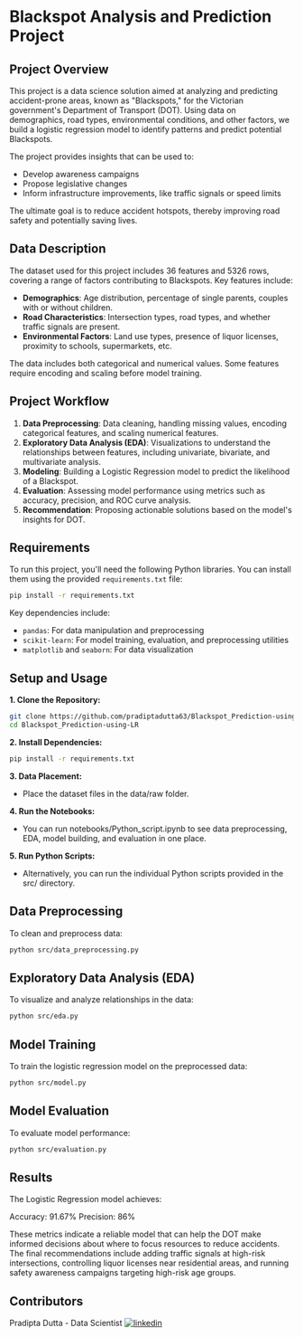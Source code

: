 # Blackspot Analysis and Prediction Project

## Project Overview
This project is a data science solution aimed at analyzing and predicting accident-prone areas, known as "Blackspots," for the Victorian government's Department of Transport (DOT). Using data on demographics, road types, environmental conditions, and other factors, we build a logistic regression model to identify patterns and predict potential Blackspots. 

The project provides insights that can be used to:
- Develop awareness campaigns
- Propose legislative changes
- Inform infrastructure improvements, like traffic signals or speed limits

The ultimate goal is to reduce accident hotspots, thereby improving road safety and potentially saving lives.

## Data Description
The dataset used for this project includes 36 features and 5326 rows, covering a range of factors contributing to Blackspots. Key features include:
- **Demographics**: Age distribution, percentage of single parents, couples with or without children.
- **Road Characteristics**: Intersection types, road types, and whether traffic signals are present.
- **Environmental Factors**: Land use types, presence of liquor licenses, proximity to schools, supermarkets, etc.

The data includes both categorical and numerical values. Some features require encoding and scaling before model training.

## Project Workflow
1. **Data Preprocessing**: Data cleaning, handling missing values, encoding categorical features, and scaling numerical features.
2. **Exploratory Data Analysis (EDA)**: Visualizations to understand the relationships between features, including univariate, bivariate, and multivariate analysis.
3. **Modeling**: Building a Logistic Regression model to predict the likelihood of a Blackspot.
4. **Evaluation**: Assessing model performance using metrics such as accuracy, precision, and ROC curve analysis.
5. **Recommendation**: Proposing actionable solutions based on the model's insights for DOT.

## Requirements
To run this project, you'll need the following Python libraries. You can install them using the provided ```requirements.txt``` file:

```bash
pip install -r requirements.txt
```
Key dependencies include:
- ```pandas```: For data manipulation and preprocessing
- ```scikit-learn```: For model training, evaluation, and preprocessing utilities
- ```matplotlib``` and ```seaborn```: For data visualization

## Setup and Usage
**1. Clone the Repository:**

```bash
git clone https://github.com/pradiptadutta63/Blackspot_Prediction-using-LR.git
cd Blackspot_Prediction-using-LR
```
**2. Install Dependencies:**

```bash
pip install -r requirements.txt
```
**3. Data Placement:**
- Place the dataset files in the data/raw folder.

**4. Run the Notebooks:**
- You can run notebooks/Python_script.ipynb to see data preprocessing, EDA, model building, and evaluation in one place.

**5. Run Python Scripts:**
- Alternatively, you can run the individual Python scripts provided in the src/ directory.


## Data Preprocessing
To clean and preprocess data:

```bash
python src/data_preprocessing.py
```

## Exploratory Data Analysis (EDA)
To visualize and analyze relationships in the data:

```bash
python src/eda.py
```

## Model Training
To train the logistic regression model on the preprocessed data:

```bash
python src/model.py
```

## Model Evaluation
To evaluate model performance:

```bash
python src/evaluation.py
```

## Results
The Logistic Regression model achieves:

Accuracy: 91.67%
Precision: 86%

These metrics indicate a reliable model that can help the DOT make informed decisions about where to focus resources to reduce accidents. The final recommendations include adding traffic signals at high-risk intersections, controlling liquor licenses near residential areas, and running safety awareness campaigns targeting high-risk age groups.

## Contributors
Pradipta Dutta - Data Scientist
[![linkedin](https://img.shields.io/badge/linkedin-0A66C2?style=for-the-badge&logo=linkedin&logoColor=white)](https://www.linkedin.com/in/pradiptadutta63)
